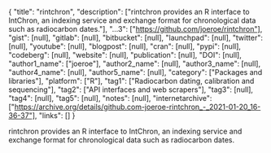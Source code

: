 {
  "title": "rintchron",
  "description": ["rintchron provides an R interface to IntChron, an indexing service and exchange format for chronological data such as radiocarbon dates."],
  "...3": ["https://github.com/joeroe/rintchron"],
  "gist": [null],
  "gitlab": [null],
  "bitbucket": [null],
  "launchpad": [null],
  "twitter": [null],
  "youtube": [null],
  "blogpost": [null],
  "cran": [null],
  "pypi": [null],
  "codeberg": [null],
  "website": [null],
  "publication": [null],
  "DOI": [null],
  "author1_name": ["joeroe"],
  "author2_name": [null],
  "author3_name": [null],
  "author4_name": [null],
  "author5_name": [null],
  "category": ["Packages and libraries"],
  "platform": ["R"],
  "tag1": ["Radiocarbon dating, calibration and sequencing"],
  "tag2": ["API interfaces and web scrapers"],
  "tag3": [null],
  "tag4": [null],
  "tag5": [null],
  "notes": [null],
  "internetarchive": ["https://archive.org/details/github.com-joeroe-rintchron_-_2021-01-20_16-36-37"],
  "links": []
}

<!-- Generated by csv2md.R – do not edit by hand -->

rintchron provides an R interface to IntChron, an indexing service and exchange format for chronological data such as radiocarbon dates.